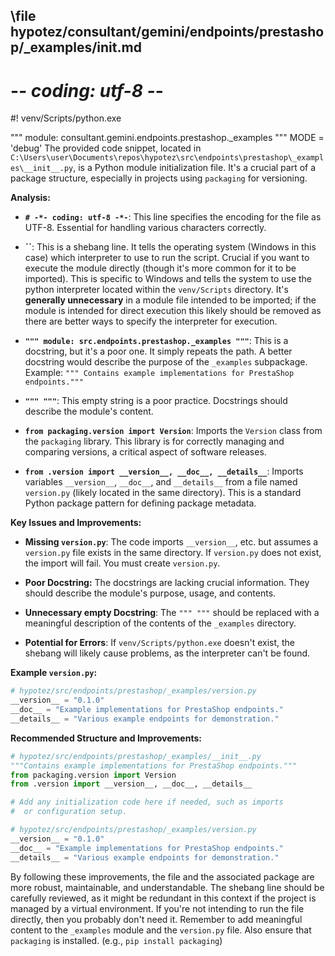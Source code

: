 ## \file hypotez/consultant/gemini/endpoints/prestashop/_examples/__init__.md
# -*- coding: utf-8 -*-
#! venv/Scripts/python.exe

""" module: consultant.gemini.endpoints.prestashop._examples """
MODE = 'debug'
The provided code snippet, located in `C:\Users\user\Documents\repos\hypotez\src\endpoints\prestashop\_examples\__init__.py`, is a Python module initialization file.  It's a crucial part of a package structure, especially in projects using `packaging` for versioning.

**Analysis:**

* **`# -*- coding: utf-8 -*-`**:  This line specifies the encoding for the file as UTF-8.  Essential for handling various characters correctly.

* **``**: This is a shebang line.  It tells the operating system (Windows in this case) which interpreter to use to run the script.  Crucial if you want to execute the module directly (though it's more common for it to be imported). This is specific to Windows and tells the system to use the python interpreter located within the `venv/Scripts` directory.   It's **generally unnecessary** in a module file intended to be imported; if the module is intended for direct execution this likely should be removed as there are better ways to specify the interpreter for execution.


* **`""" module: src.endpoints.prestashop._examples """`**: This is a docstring, but it's a poor one.  It simply repeats the path. A better docstring would describe the purpose of the `_examples` subpackage.  Example: `""" Contains example implementations for PrestaShop endpoints."""`

* **`""" """`**: This empty string is a poor practice.  Docstrings should describe the module's content.

* **`from packaging.version import Version`**: Imports the `Version` class from the `packaging` library. This library is for correctly managing and comparing versions, a critical aspect of software releases.

* **`from .version import __version__, __doc__, __details__`**: Imports variables `__version__`, `__doc__`, and `__details__` from a file named `version.py` (likely located in the same directory).  This is a standard Python package pattern for defining package metadata.

**Key Issues and Improvements:**

* **Missing `version.py`**: The code imports `__version__`, etc. but assumes a `version.py` file exists in the same directory.  If `version.py` does not exist, the import will fail.  You must create `version.py`.

* **Poor Docstring:** The docstrings are lacking crucial information.  They should describe the module's purpose, usage, and contents.

* **Unnecessary empty Docstring**: The `""" """` should be replaced with a meaningful description of the contents of the `_examples` directory.

* **Potential for Errors**: If `venv/Scripts/python.exe` doesn't exist, the shebang will likely cause problems, as the interpreter can't be found.

**Example `version.py`:**

```python
# hypotez/src/endpoints/prestashop/_examples/version.py
__version__ = "0.1.0"
__doc__ = "Example implementations for PrestaShop endpoints."
__details__ = "Various example endpoints for demonstration."
```

**Recommended Structure and Improvements:**


```python
# hypotez/src/endpoints/prestashop/_examples/__init__.py
"""Contains example implementations for PrestaShop endpoints."""
from packaging.version import Version
from .version import __version__, __doc__, __details__

# Add any initialization code here if needed, such as imports
#  or configuration setup.
```

```python
# hypotez/src/endpoints/prestashop/_examples/version.py
__version__ = "0.1.0"
__doc__ = "Example implementations for PrestaShop endpoints."
__details__ = "Various example endpoints for demonstration."
```

By following these improvements, the file and the associated package are more robust, maintainable, and understandable. The shebang line should be carefully reviewed, as it might be redundant in this context if the project is managed by a virtual environment. If you're not intending to run the file directly, then you probably don't need it. Remember to add meaningful content to the `_examples` module and the `version.py` file. Also ensure that `packaging` is installed.  (e.g., `pip install packaging`)